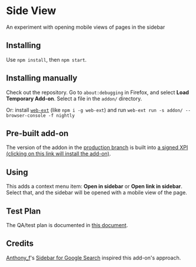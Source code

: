 # Side View

An experiment with opening mobile views of pages in the sidebar

## Installing

Use `npm install`, then `npm start`.

## Installing manually

Check out the repository. Go to `about:debugging` in Firefox, and select **Load Temporary Add-on**. Select a file in the `addon/` directory.

Or: install [`web-ext`](https://github.com/mozilla/web-ext) (like `npm i -g web-ext`) and run `web-ext run -s addon/ --browser-console -f nightly`

## Pre-built add-on

The version of the addon in the [production branch](https://github.com/mozilla/side-view/tree/production) is built into [a signed XPI (clicking on this link will install the add-on)](https://testpilot.firefox.com/files/side-view@mozilla.org/latest).

## Using

This adds a context menu item: **Open in sidebar** or **Open link in sidebar**. Select that, and the sidebar will be opened with a mobile view of the page.

## Test Plan

The QA/test plan is documented in [this document](https://docs.google.com/document/d/1D-wk5Yzr04RBW9RWAA3KQTecXl0aSBXTHrb1N9yDMrM/edit).

## Credits

[Anthony_f](https://addons.mozilla.org/en-US/firefox/user/Anthony_f/)'s [Sidebar for Google Search](https://addons.mozilla.org/en-US/firefox/addon/sidebar-for-google-search/) inspired this add-on's approach.

